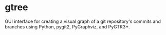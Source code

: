 # gtree
GUI interface for creating a visual graph of a git repository's commits and branches using Python, pygit2, PyGraphviz, and PyGTK3+.
